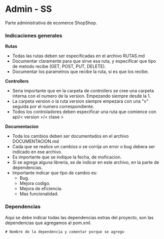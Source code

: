 # Admin - SS

Parte administrativa de ecomerce ShopShop.

### Indicaciones generales
**Rutas**
- Todas las rutas deben ser especificadas en el archivo RUTAS.md
- Documentar claramente para que sirve esa  ruta, y especificar que tipo de metodo recibe (GET, POST, PUT, DELETE).
- Documentar los parametros que recibe la ruta, si es que los recibe.

**Controllers**
- Seria importante que en la carpeta de controllers se cree una carpeta interna con el numero de la version. Empezando siempre desde la 1.
- La carpeta version o la ruta version siempre empezara con una "v" seguida por el numero correspondiente.
- Todos los controladores deben especificar una ruta que comience con api/< version >/< clase >

**Documentacion**
- Toda los cambios deben ser documentados en el archivo DOCUMENTACION.md
- Cada que se realice un cambios o se corrija un error o bug debera ser indicado en ese archivo.
- Es importante que se indique la fecha, de moficacion.
- Si se agrega alguna libreria, se de indicar en este archivo, en la parte de dependencias.
- Importante indicar que tipo de cambio es:
  - Bug.
  - Mejora codigo.
  - Mejora de eficiencia.
  - Mas funcionalidad.

### Dependencias
Aqui se debe indicar todas las dependencias extras del proyecto, son las dependencias que agregamos al pom.xml.
```
# Nombre de la dependencia y comentar porque se agrego
```
